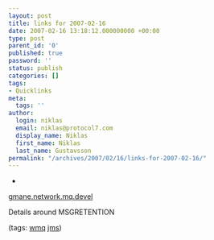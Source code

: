 ```yaml
---
layout: post
title: links for 2007-02-16
date: 2007-02-16 13:18:12.000000000 +00:00
type: post
parent_id: '0'
published: true
password: ''
status: publish
categories: []
tags:
- Quicklinks
meta:
  tags: ''
author:
  login: niklas
  email: niklas@protocol7.com
  display_name: Niklas
  first_name: Niklas
  last_name: Gustavsson
permalink: "/archives/2007/02/16/links-for-2007-02-16/"
---
```

- 
[gmane.network.mq.devel](http://permalink.gmane.org/gmane.network.mq.devel/4398)

Details around MSGRETENTION

(tags: [wmq](http://del.icio.us/protocol7/wmq) [jms](http://del.icio.us/protocol7/jms))
